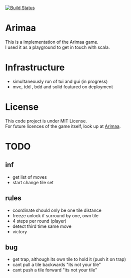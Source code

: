 [![Build Status](https://travis-ci.org/MartinLei/Arimaa.svg?branch=master)](https://travis-ci.org/MartinLei/Arimaa)
# Arimaa
This is a implementation of the Arimaa game.\
I used it as a playground to get in touch with scala.

# Infrastructure
- simultaneously run of tui and gui (in progress)
- mvc, tdd , bdd and solid featured on deployment

# License
This code project is under MIT License.\
For future licences of the game itself, look up at [Arimaa](http://arimaa.com/).


# TODO
## inf
- get list of moves
- start change tile set
## rules
- coordinate should only be one tile distance
- freeze unlock if surround by one, own tile
- 4 steps per round (player)
- detect third time same move
- victory

## bug
- get trap, although its own tile to hold it (push it on trap)
- cant pull a tile backwards "its not your tile"
- cant push a tile forward "its not your tile"
 